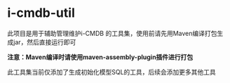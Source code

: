 # i-cmdb-util
此项目是用于辅助管理维护i-CMDB 的工具集，使用前请先用Maven编译打包生成jar，然后直接运行即可

**注意：Maven编译时请使用maven-assembly-plugin插件进行打包**

此工具集当前仅添加了生成初始化模型SQL的工具，后续会添加更多其他工具